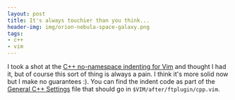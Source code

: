 ```yaml
---
layout: post
title: It's always touchier than you think...
header-img: img/orion-nebula-space-galaxy.png
tags:
- c++
- vim
---
```

I took a shot at the [C++ no-namespace indenting for Vim](/2009/08/23/no-namespace-indent-for-c-with-vim/) and thought I had it, but of course this sort of thing is always a pain. I think it's more solid now but I make no guarantees :). You can find the indent code as part of the [General C++ Settings](/vim/working-with-vim-and-cpp/general-cpp-settings/) file that should go in `$VIM/after/ftplugin/cpp.vim`.
